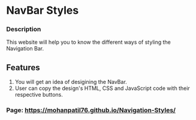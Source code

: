# NavBar Styles
### Description

This website will help you to know the different ways of styling the Navigation Bar.
## Features
1. You will get an idea of desigining the NavBar.
2. User can copy the design's HTML, CSS and JavaScript code with their respective buttons.

### Page: https://mohanpatil76.github.io/Navigation-Styles/
